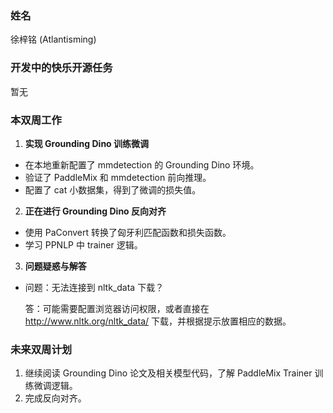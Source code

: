 ### 姓名

徐梓铭 (Atlantisming)

### 开发中的快乐开源任务

暂无

### 本双周工作

1. **实现 Grounding Dino 训练微调**

  - 在本地重新配置了 mmdetection 的 Grounding Dino 环境。
  - 验证了 PaddleMix 和 mmdetection 前向推理。
  - 配置了 cat 小数据集，得到了微调的损失值。

2. **正在进行 Grounding Dino 反向对齐**

  - 使用 PaConvert 转换了匈牙利匹配函数和损失函数。
  - 学习 PPNLP 中 trainer 逻辑。

3. **问题疑惑与解答**
  
  - 问题：无法连接到 nltk_data 下载？

    答：可能需要配置浏览器访问权限，或者直接在 http://www.nltk.org/nltk_data/ 下载，并根据提示放置相应的数据。

### 未来双周计划

1. 继续阅读 Grounding Dino 论文及相关模型代码，了解 PaddleMix Trainer 训练微调逻辑。
2. 完成反向对齐。
